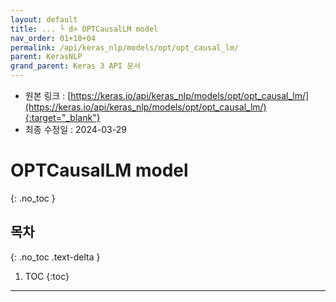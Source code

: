 ```yaml
---
layout: default
title: ... └ d> OPTCausalLM model
nav_order: 01+10+04
permalink: /api/keras_nlp/models/opt/opt_causal_lm/
parent: KerasNLP
grand_parent: Keras 3 API 문서
---
```


* 원본 링크 : [https://keras.io/api/keras_nlp/models/opt/opt_causal_lm/](https://keras.io/api/keras_nlp/models/opt/opt_causal_lm/){:target="_blank"}
* 최종 수정일 : 2024-03-29

# OPTCausalLM model
{: .no_toc }

## 목차
{: .no_toc .text-delta }

1. TOC
{:toc}

---

